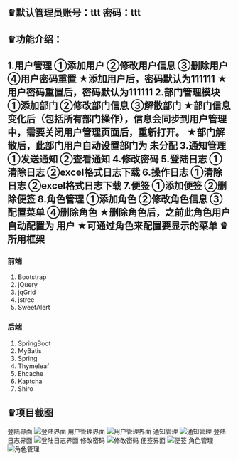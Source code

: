 ♛默认管理员账号：ttt  密码：ttt
------
♛功能介绍：
------

1.用户管理  ①添加用户 ②修改用户信息 ③删除用户 ④用户密码重置
        ★添加用户后，密码默认为111111
        ★用户密码重置后，密码默认为111111
2.部门管理模块  ①添加部门 ②修改部门信息 ③解散部门
        ★部门信息变化后（包括所有部门操作），信息会同步到用户管理中，需要关闭用户管理页面后，重新打开。
        ★部门解散后，此部门用户自动设置部门为 未分配
3.通知管理  ①发送通知 ②查看通知
4.修改密码
5.登陆日志  ①清除日志 ②excel格式日志下载
6.操作日志  ①清除日志 ②excel格式日志下载
7.便签  ①添加便签 ②删除便签
8.角色管理  ①添加角色 ②修改角色信息 ③配置菜单 ④删除角色
        ★删除角色后，之前此角色用户自动配置为 用户
        ★可通过角色来配置要显示的菜单
♛所用框架
------
### 前端

 1. Bootstrap
 2. jQuery
 3. jqGrid
 4. jstree
 5. SweetAlert
    

### 后端

 1. SpringBoot
 2. MyBatis
 3. Spring
 4. Thymeleaf
 5. Ehcache
 6. Kaptcha
 7. Shiro

♛项目截图
------
登陆界面
![登陆界面](https://gitee.com/uploads/images/2017/1031/101142_8fdc30b7_1308187.jpeg "1.jpg")
用户管理界面
![用户管理界面](https://gitee.com/uploads/images/2017/1031/101333_c48251c1_1308187.jpeg "2.jpg")
通知管理
![通知管理](https://gitee.com/uploads/images/2017/1031/101341_ce863afe_1308187.jpeg "3.jpg")
登陆日志界面
![登陆日志界面](https://gitee.com/uploads/images/2017/1031/101349_a52daf1e_1308187.jpeg "4.jpg")
修改密码
![修改密码](https://gitee.com/uploads/images/2017/1031/101358_06fd4a4d_1308187.jpeg "5.jpg")
便签界面
![便签](https://gitee.com/uploads/images/2017/1114/171803_a17f3992_1308187.png "便签.png")
角色管理
![角色管理](https://gitee.com/uploads/images/2017/1114/171836_8c089964_1308187.png "JUSE.png")